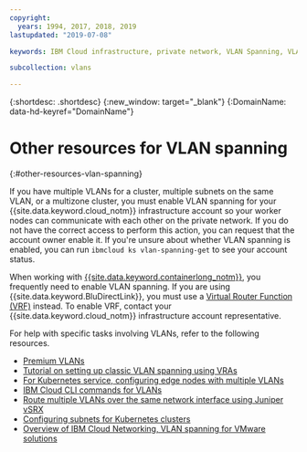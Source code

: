 ```yaml
---
copyright:
  years: 1994, 2017, 2018, 2019
lastupdated: "2019-07-08"

keywords: IBM Cloud infrastructure, private network, VLAN Spanning, VLANs

subcollection: vlans

---
```


{:shortdesc: .shortdesc}
{:new_window: target="_blank"}
{:DomainName: data-hd-keyref="DomainName"}

# Other resources for VLAN spanning
{:#other-resources-vlan-spanning}

If you have multiple VLANs for a cluster, multiple subnets on the same VLAN, or a multizone cluster, you must enable VLAN spanning for your {{site.data.keyword.cloud_notm}} infrastructure account so your worker nodes can communicate with each other on the private network. If you do not have the correct access to perform this action, you can request that the account owner enable it. If you're unsure about whether VLAN spanning is enabled, you can run `ibmcloud ks vlan-spanning-get` to see your account status.

When working with [{{site.data.keyword.containerlong_notm}}](/docs/containers?topic=containers-getting-started), you frequently need to enable VLAN spanning. If you are using {{site.data.keyword.BluDirectLink}}, you must use a [Virtual Router Function (VRF)](/docs/direct-link?topic=direct-link-configure-ibm-cloud-direct-link#more-about-using-vrf) instead. To enable VRF, contact your {{site.data.keyword.cloud_notm}} infrastructure account representative.

For help with specific tasks involving VLANs, refer to the following resources.

* [Premium VLANs](https://www.ibm.com/blogs/bluemix/2018/12/introducing-premium-vlans-are-you-compute-first-or-network-first/)
* [Tutorial on setting up classic VLAN spanning using VRAs](/docs/tutorials?topic=solution-tutorials-vlan-spanning#vlan-spanning)
* [For Kubernetes service, configuring edge nodes with multiple VLANs](/docs/containers?topic=containers-loadbalancer#edge_nodes_multiple_vlans)
* [IBM Cloud CLI commands for VLANs](/docs/cli/reference/ibmcloud?topic=cloud-cli-manage-classic-vlans)
* [Route multiple VLANs over the same network interface using Juniper vSRX](/docs/vsrx?topic=vsrx-managing-ibm-vlans#route-multiple-vlans-over-the-same-network-interface)
* [Configuring subnets for Kubernetes clusters](/docs/containers?topic=containers-subnets#vlan-spanning)
* [Overview of IBM Cloud Networking, VLAN spanning for VMware solutions](/docs/vmwaresolutions/archiref/vcsnsxt?topic=vmware-solutions-vcsnsxt-overview-ic4vnetwork#vcsnsxt-overview-ic4vnetwork-vlan-spanning)
